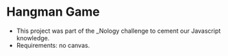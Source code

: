 # Hangman Game


- This project was part of the _Nology challenge to cement our Javascript knowledge.
- Requirements: no canvas.
